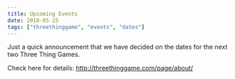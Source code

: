 ```yaml
---
title: Upcoming Events
date: 2018-05-25
tags: ["threethinggame", "events", "dates"]
---
```

Just a quick announcement that we have decided on the dates for the next two Three Thing Games.

Check here for details: http://threethinggame.com/page/about/

<!--more-->
